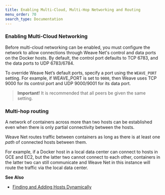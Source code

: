 ```yaml
---
title: Enabling Multi-Cloud, Multi-Hop Networking and Routing
menu_order: 70
search_type: Documentation
---
```



### Enabling Multi-Cloud Networking

Before multi-cloud networking can be enabled, you must configure the network to allow 
connections through Weave Net's control and data ports on the Docker hosts. By default, the 
control port defaults to TCP 6783, and the data ports to 
UDP 6783/6784. 

To override Weave Net’s default ports, specify a port using 
the `WEAVE_PORT` setting. For example, if WEAVE_PORT is 
set to `9000`, then Weave uses TCP 9000 for its control 
port and UDP 9000/9001 for its data port. 

>**Important!** It is recommended that all peers be given 
the same setting.


### Multi-hop routing

A network of containers across more than two hosts can be 
established even when there is only partial connectivity 
between the hosts. 

Weave Net routes traffic between containers as long as 
there is at least one *path* of connected hosts 
between them.

For example, if a Docker host in a local data center can 
connect to hosts in GCE and EC2, but the latter two cannot 
connect to each other, containers in the latter two can 
still communicate and Weave Net in this instance will route the 
traffic via the local data center.

**See Also** 

 * [Finding and Adding Hosts Dynamically](/site/tasks/manage/finding-adding-hosts-dynamically.md)


